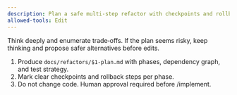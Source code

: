 ```yaml
---
description: Plan a safe multi-step refactor with checkpoints and rollback
allowed-tools: Edit
---
```

Think deeply and enumerate trade‑offs. If the plan seems risky, keep thinking and propose safer alternatives before edits.
1) Produce `docs/refactors/$1-plan.md` with phases, dependency graph, and test strategy.
2) Mark clear checkpoints and rollback steps per phase.
3) Do not change code. Human approval required before /implement.
